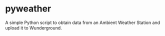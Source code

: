 # pyweather
A simple Python script to obtain data from an Ambient Weather Station and upload it to Wunderground.
